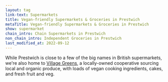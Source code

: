 ```yaml
---
layout: tag
link-text: Supermarkets
title: Vegan-friendly Supermarkets & Groceries in Prestwich
metaTitle: Vegan-friendly Supermarkets & Groceries in Prestwich
show: supermarket
chain_intro: Chain Supermarkets in Prestwich
non_chain_intro: Independent Groceries in Prestwich
last_modified_at: 2022-09-12
---
```


While Prestwich is close to a few of the big names in British supermarkets, we're also home to [Village Greens](/places/village-greens/), a locally-owned cooperative sourcing local and organic produce, with loads of vegan cooking ingredients, cakes, and fresh fruit and veg.
